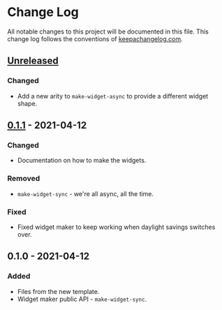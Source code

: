 # Change Log
All notable changes to this project will be documented in this file. This change log follows the conventions of [keepachangelog.com](http://keepachangelog.com/).

## [Unreleased]
### Changed
- Add a new arity to `make-widget-async` to provide a different widget shape.

## [0.1.1] - 2021-04-12
### Changed
- Documentation on how to make the widgets.

### Removed
- `make-widget-sync` - we're all async, all the time.

### Fixed
- Fixed widget maker to keep working when daylight savings switches over.

## 0.1.0 - 2021-04-12
### Added
- Files from the new template.
- Widget maker public API - `make-widget-sync`.

[Unreleased]: https://github.com/your-name/figures/compare/0.1.1...HEAD
[0.1.1]: https://github.com/your-name/figures/compare/0.1.0...0.1.1
